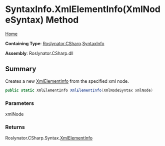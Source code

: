 # SyntaxInfo\.XmlElementInfo\(XmlNodeSyntax\) Method

[Home](../../../../README.md)

**Containing Type**: [Roslynator.CSharp](../../README.md)\.[SyntaxInfo](../README.md)

**Assembly**: Roslynator\.CSharp\.dll

## Summary

Creates a new [XmlElementInfo](../../Syntax/XmlElementInfo/README.md) from the specified xml node\.

```csharp
public static XmlElementInfo XmlElementInfo(XmlNodeSyntax xmlNode)
```

### Parameters

xmlNode



### Returns

Roslynator\.CSharp\.Syntax\.[XmlElementInfo](../../Syntax/XmlElementInfo/README.md)

